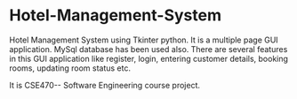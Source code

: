 # Hotel-Management-System

Hotel Management System using Tkinter python. It is a multiple page GUI application. MySql database has been used also. There are several features in this GUI application like register, login, entering customer details, booking rooms, updating room status etc. 

It is CSE470-- Software Engineering course project.
